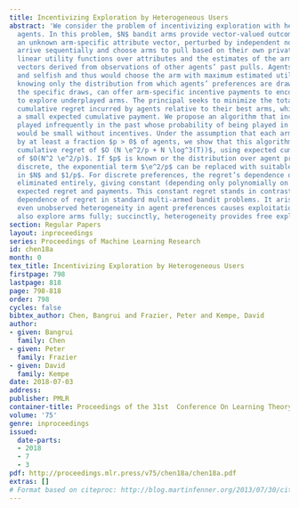 ```yaml
---
title: Incentivizing Exploration by Heterogeneous Users
abstract: 'We consider the problem of incentivizing exploration with heterogeneous
  agents. In this problem, $N$ bandit arms provide vector-valued outcomes equal to
  an unknown arm-specific attribute vector, perturbed by independent noise.Agents
  arrive sequentially and choose arms to pull based on their own private and heterogeneous
  linear utility functions over attributes and the estimates of the arms’ attribute
  vectors derived from observations of other agents’ past pulls. Agents are myopic
  and selfish and thus would choose the arm with maximum estimated utility. A principal,
  knowing only the distribution from which agents’ preferences are drawn, but not
  the specific draws, can offer arm-specific incentive payments to encourage agents
  to explore underplayed arms. The principal seeks to minimize the total expected
  cumulative regret incurred by agents relative to their best arms, while also making
  a small expected cumulative payment. We propose an algorithm that incentivizes arms
  played infrequently in the past whose probability of being played in the next round
  would be small without incentives. Under the assumption that each arm is preferred
  by at least a fraction $p > 0$ of agents, we show that this algorithm achieves expected
  cumulative regret of $O (N \e^2/p + N \log^3(T))$, using expected cumulative payments
  of $O(N^2 \e^2/p)$. If $p$ is known or the distribution over agent preferences is
  discrete, the exponential term $\e^2/p$ can be replaced with suitable polynomials
  in $N$ and $1/p$. For discrete preferences, the regret’s dependence on $T$ can be
  eliminated entirely, giving constant (depending only polynomially on $N$ and $1/p$)
  expected regret and payments. This constant regret stands in contrast to the $Θ(\log(T))$
  dependence of regret in standard multi-armed bandit problems. It arises because
  even unobserved heterogeneity in agent preferences causes exploitation of arms to
  also explore arms fully; succinctly, heterogeneity provides free exploration. '
section: Regular Papers
layout: inproceedings
series: Proceedings of Machine Learning Research
id: chen18a
month: 0
tex_title: Incentivizing Exploration by Heterogeneous Users
firstpage: 798
lastpage: 818
page: 798-818
order: 798
cycles: false
bibtex_author: Chen, Bangrui and Frazier, Peter and Kempe, David
author:
- given: Bangrui
  family: Chen
- given: Peter
  family: Frazier
- given: David
  family: Kempe
date: 2018-07-03
address: 
publisher: PMLR
container-title: Proceedings of the 31st  Conference On Learning Theory
volume: '75'
genre: inproceedings
issued:
  date-parts:
  - 2018
  - 7
  - 3
pdf: http://proceedings.mlr.press/v75/chen18a/chen18a.pdf
extras: []
# Format based on citeproc: http://blog.martinfenner.org/2013/07/30/citeproc-yaml-for-bibliographies/
---
```

